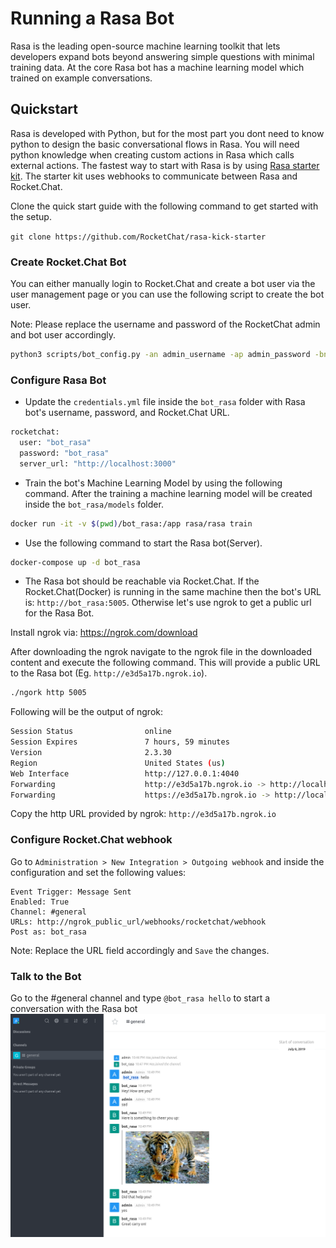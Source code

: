 # Running a Rasa Bot

Rasa is the leading open-source machine learning toolkit that lets developers expand bots beyond answering simple questions
with minimal training data. At the core Rasa bot has a machine learning model which trained on example conversations.

## Quickstart

Rasa is developed with Python, but for the most part you dont need to know python to design the basic conversational flows in Rasa.
You will need python knowledge when creating custom actions in Rasa which calls external actions. The fastest way to start with
Rasa is by using [Rasa starter kit](https://github.com/RocketChat/rasa-kick-starter). The starter kit uses webhooks to
communicate between Rasa and Rocket.Chat.

Clone the quick start guide with the following command to get started  with the setup.

`git clone https://github.com/RocketChat/rasa-kick-starter`

### Create Rocket.Chat Bot

You can either manually login to Rocket.Chat and create a bot user via the user management page or you can use the following
script to create the bot user.

Note: Please replace the username and password of the RocketChat admin and bot user accordingly.

```sh
python3 scripts/bot_config.py -an admin_username -ap admin_password -bn bot_username -bp bot_pass -r http://rocketchaturl
```

### Configure Rasa Bot

* Update the `credentials.yml` file inside the `bot_rasa` folder with Rasa bot's username, password, and Rocket.Chat URL.

```sh
rocketchat:
  user: "bot_rasa"
  password: "bot_rasa"
  server_url: "http://localhost:3000"
```

* Train the bot's Machine Learning Model by using the following command. After the training a machine learning model will
 be created inside the `bot_rasa/models` folder.

```sh
docker run -it -v $(pwd)/bot_rasa:/app rasa/rasa train
```

* Use the following command to start the Rasa bot(Server).

```sh
docker-compose up -d bot_rasa
```

* The Rasa bot should be reachable via Rocket.Chat. If the Rocket.Chat(Docker) is running in the same machine
 then the bot's URL is: `http://bot_rasa:5005`. Otherwise let's use ngrok to get a public url for the Rasa Bot.

Install ngrok via: <https://ngrok.com/download>

After downloading the ngrok navigate to the ngrok file in the downloaded content and execute the following command.
This will provide a public URL to the Rasa bot (Eg. `http://e3d5a17b.ngrok.io`).

```bash
./ngork http 5005
```

Following will be the output of ngrok:

```sh
Session Status                online
Session Expires               7 hours, 59 minutes
Version                       2.3.30
Region                        United States (us)
Web Interface                 http://127.0.0.1:4040
Forwarding                    http://e3d5a17b.ngrok.io -> http://localhost:5005
Forwarding                    https://e3d5a17b.ngrok.io -> http://localhost:5005
```

Copy the http URL provided by ngrok: `http://e3d5a17b.ngrok.io`

### Configure Rocket.Chat webhook

Go to `Administration > New Integration > Outgoing webhook` and inside the configuration and set the following values:

```
Event Trigger: Message Sent
Enabled: True
Channel: #general
URLs: http://ngrok_public_url/webhooks/rocketchat/webhook
Post as: bot_rasa
```

Note: Replace the URL field accordingly and `Save` the changes.

### Talk to the Bot

Go to the #general channel and type `@bot_rasa hello` to start a conversation with the Rasa bot
![example](rasa_bot_example.png)
